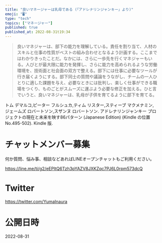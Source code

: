 ```yaml
---
title: "良いマネージャーは乳母である (「アドレナリンジャンキー」より)"
emoji: "🖥"
type: "tech"
topics: ["マネージャー"]
published: true
published_at: 2022-08-31t19:34
---
```


>良いマネジャーは、部下の能力を理解している。責任を割り当て、人材のスキルと仕事の性質がベストの組み合わせとなるよう計画する。ここまではわかりきったことだ。なかには、さらに一歩先を行くマネジャーもいる。人びとが最大限に能力を発揮し、さらに能力を高められるような労働環境を、技術面と社会面の双方で整える。部下には仕事に必要なツールが行き届くようにする。部下同士の質問や議論をうながし、チームの一人ひとりに適した課題を与え、必要なときには批判し、楽しく仕事ができる職場をつくり、ものごとがスムーズに運ぶよう必要な修正を加える。ひと言でいうと、良いマネジャーは、乳母が子供を育てるように部下を育てる。

トム デマルコ,ピーター フルシュカ,ティム リスター,スティーブ マクメナミン,ジェームズ ロバートソン,スザンヌ ロバートソン. アドレナリンジャンキー プロジェクトの現在と未来を映す86パターン (Japanese Edition) (Kindle の位置No.495-502). Kindle 版. 

<!-- Update From Qiita API -->

# チャットメンバー募集


何か質問、悩み事、相談などあればLINEオープンチャットもご利用ください。

https://line.me/ti/g2/eEPltQ6Tzh3pYAZV8JXKZqc7PJ6L0rpm573dcQ


# Twitter

https://twitter.com/YumaInaura

<!-- Update From Qiita API -->


# 公開日時

2022-08-31
